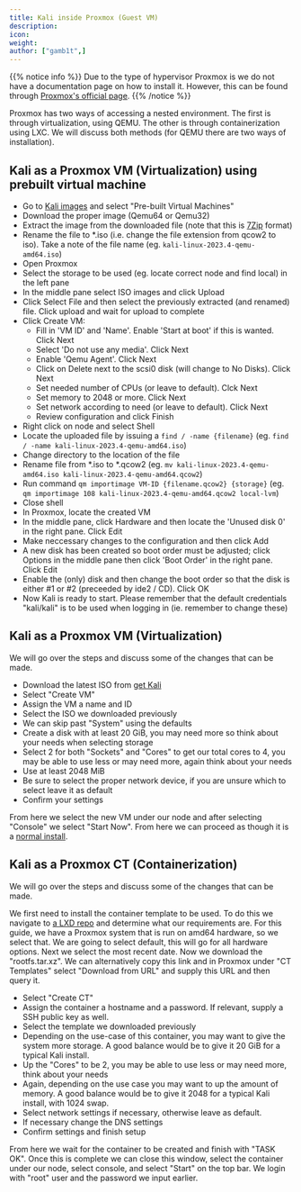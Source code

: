 ```yaml
---
title: Kali inside Proxmox (Guest VM)
description:
icon:
weight:
author: ["gamb1t",]
---
```


{{% notice info %}}
Due to the type of hypervisor Proxmox is we do not have a documentation page on how to install it. However, this can be found through [Proxmox's official page](https://www.proxmox.com/en/proxmox-ve/get-started).
{{% /notice %}}

Proxmox has two ways of accessing a nested environment. The first is through virtualization, using QEMU. The other is through containerization using LXC. We will discuss both methods (for QEMU there are two ways of installation).

## Kali as a Proxmox VM (Virtualization) using prebuilt virtual machine

- Go to [Kali images](/get-kali/#kali-installer-images) and select "Pre-built Virtual Machines"
- Download the proper image (Qemu64 or Qemu32)
- Extract the image from the downloaded file (note that this is [7Zip](https://www.7-zip.org/) format)
- Rename the file to *.iso (i.e. change the file extension from qcow2 to iso). Take a note of the file name (eg. ```kali-linux-2023.4-qemu-amd64.iso```)
- Open Proxmox
- Select the storage to be used (eg. locate correct node and find local) in the left pane
- In the middle pane select ISO images and click Upload
- Click Select File and then select the previously extracted (and renamed) file. Click upload and wait for upload to complete
- Click Create VM:
  - Fill in 'VM ID' and 'Name'. Enable 'Start at boot' if this is wanted. Click Next
  - Select 'Do not use any media'.  Click Next
  - Enable 'Qemu Agent'. Click Next
  - Click on Delete next to the scsi0 disk (will change to No Disks). Click Next
  - Set needed number of CPUs (or leave to default). Clck Next
  - Set memory to 2048 or more. Click Next
  - Set network according to need (or leave to default). Click Next
  - Review configuration and click Finish
- Right click on node and select Shell
- Locate the uploaded file by issuing a ```find / -name {filename}``` (eg. ```find / -name kali-linux-2023.4-qemu-amd64.iso```)
- Change directory to the location of the file
- Rename file from *.iso to *.qcow2 (eg. ```mv kali-linux-2023.4-qemu-amd64.iso kali-linux-2023.4-qemu-amd64.qcow2```)
- Run command ```qm importimage VM-ID {filename.qcow2} {storage}``` (eg. ```qm importimage 108 kali-linux-2023.4-qemu-amd64.qcow2 local-lvm```)
- Close shell
- In Proxmox, locate the created VM
- In the middle pane, click Hardware and then locate the 'Unused disk 0' in the right pane. Click Edit
- Make neccessary changes to the configuration and then click Add
- A new disk has been created so boot order must be adjusted; click Options in the middle pane then click 'Boot Order' in the right pane. Click Edit
- Enable the (only) disk and then change the boot order so that the disk is either #1 or #2 (preceeded by ide2 / CD). Click OK
- Now Kali is ready to start. Please remember that the default credentials "kali/kali" is to be used when logging in (ie. remember to change these)  

## Kali as a Proxmox VM (Virtualization)

We will go over the steps and discuss some of the changes that can be made.

- Download the latest ISO from [get Kali](/get-kali/#kali-installer-images)
- Select "Create VM"
- Assign the VM a name and ID
- Select the ISO we downloaded previously
- We can skip past "System" using the defaults
- Create a disk with at least 20 GiB, you may need more so think about your needs when selecting storage
- Select 2 for both "Sockets" and "Cores" to get our total cores to 4, you may be able to use less or may need more, again think about your needs
- Use at least 2048 MiB
- Be sure to select the proper network device, if you are unsure which to select leave it as default
- Confirm your settings

From here we select the new VM under our node and after selecting "Console" we select "Start Now". From here we can proceed as though it is a [normal install](/docs/installation/hard-disk-install/).

## Kali as a Proxmox CT (Containerization)

We will go over the steps and discuss some of the changes that can be made.

We first need to install the container template to be used. To do this we navigate to [a LXD repo](https://us.lxd.images.canonical.com/images/kali/current/) and determine what our requirements are. For this guide, we have a Proxmox system that is run on amd64 hardware, so we select that. We are going to select default, this will go for all hardware options. Next we select the most recent date. Now we download the "rootfs.tar.xz". We can alternatively copy this link and in Proxmox under "CT Templates" select "Download from URL" and supply this URL and then query it.

- Select "Create CT"
- Assign the container a hostname and a password. If relevant, supply a SSH public key as well.
- Select the template we downloaded previously
- Depending on the use-case of this container, you may want to give the system more storage. A good balance would be to give it 20 GiB for a typical Kali install.
- Up the "Cores" to be 2, you may be able to use less or may need more, think about your needs
- Again, depending on the use case you may want to up the amount of memory. A good balance would be to give it 2048 for a typical Kali install, with 1024 swap.
- Select network settings if necessary, otherwise leave as default.
- If necessary change the DNS settings
- Confirm settings and finish setup

From here we wait for the container to be created and finish with "TASK OK". Once this is complete we can close this window, select the container under our node, select console, and select "Start" on the top bar. We login with "root" user and the password we input earlier.

